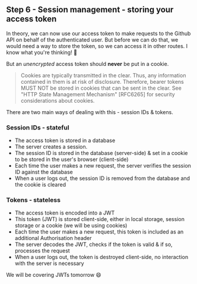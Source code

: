 ## Step 6 - Session management - storing your access token

In theory, we can now use our access token to make requests to the Github API on behalf of the authenticated user. But before we can do that, we would need a way to store the token, so we can access it in other routes. I know what you're thinking! :cookie:

But an _unencrypted_ access token should **never** be put in a cookie.
> Cookies are typically transmitted in the clear.  Thus, any
   information contained in them is at risk of disclosure.  Therefore,
   bearer tokens MUST NOT be stored in cookies that can be sent in the
   clear.  See "HTTP State Management Mechanism" [RFC6265] for security
   considerations about cookies.

There are two main ways of dealing with this - session IDs & tokens.
### Session IDs - stateful
+ The access token is stored in a database
+ The server creates a session.
+ The session ID is stored in the database (server-side) & set in a cookie to be stored in the user's browser (client-side)
+ Each time the user makes a new request, the server verifies the session ID against the database
+ When a user logs out, the session ID is removed from the database and the cookie is cleared

### Tokens - stateless
+ The access token is encoded into a JWT
+ This token (JWT) is stored client-side, either in local storage, session storage or a cookie (we will be using cookies)
+ Each time the user makes a new request, this token is included as an additional Authorisation header
+ The server decodes the JWT, checks if the token is valid & if so, processes the request
+ When a user logs out, the token is destroyed client-side, no interaction with the server is necessary

We will be covering JWTs tomorrow :smile:
